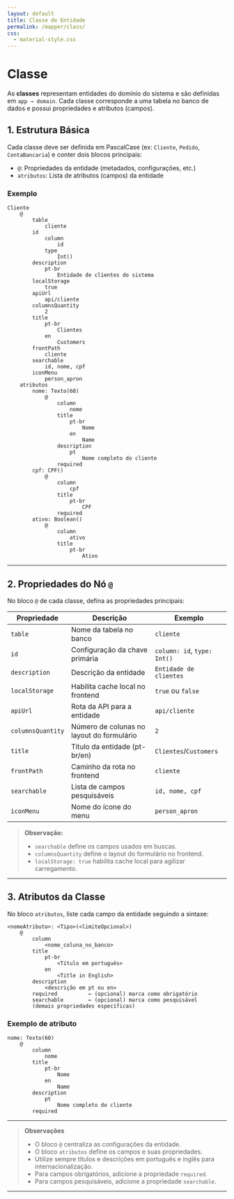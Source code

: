 ```yaml
---
layout: default
title: Classe de Entidade
permalink: /mapper/class/
css:
  - material-style.css
---
```


# Classe

As **classes** representam entidades do domínio do sistema e são definidas em `app → domain`. Cada classe corresponde a uma tabela no banco de dados e possui propriedades e atributos (campos).

## 1. Estrutura Básica

Cada classe deve ser definida em PascalCase (ex: `Cliente`, `Pedido`, `ContaBancaria`) e conter dois blocos principais:

- `@`: Propriedades da entidade (metadados, configurações, etc.)
- `atributos`: Lista de atributos (campos) da entidade

### Exemplo

```
Cliente
    @
        table
            cliente
        id
            column
                id
            type
                Int()
        description
            pt-br
                Entidade de clientes do sistema
        localStorage
            true
        apiUrl
            api/cliente
        columnsQuantity
            2
        title
            pt-br
                Clientes
            en
                Customers
        frontPath
            cliente
        searchable
            id, nome, cpf
        iconMenu
            person_apron
    atributos
        nome: Texto(60)
            @
                column
                    nome
                title
                    pt-br
                        Nome
                    en
                        Name
                description
                    pt
                        Nome completo do cliente
                required
        cpf: CPF()
            @
                column
                    cpf
                title
                    pt-br
                        CPF
                required
        ativo: Boolean()
            @
                column
                    ativo
                title
                    pt-br
                        Ativo
```

---

## 2. Propriedades do Nó `@`

No bloco `@` de cada classe, defina as propriedades principais:

| Propriedade       | Descrição                                 | Exemplo                     |
| ----------------- | ----------------------------------------- | --------------------------- |
| `table`           | Nome da tabela no banco                   | `cliente`                   |
| `id`              | Configuração da chave primária            | `column: id`, `type: Int()` |
| `description`     | Descrição da entidade                     | `Entidade de clientes`      |
| `localStorage`    | Habilita cache local no frontend          | `true` ou `false`           |
| `apiUrl`          | Rota da API para a entidade               | `api/cliente`               |
| `columnsQuantity` | Número de colunas no layout do formulário | `2`                         |
| `title`           | Título da entidade (pt-br/en)             | `Clientes`/`Customers`      |
| `frontPath`       | Caminho da rota no frontend               | `cliente`                   |
| `searchable`      | Lista de campos pesquisáveis              | `id, nome, cpf`             |
| `iconMenu`        | Nome do ícone do menu                     | `person_apron`              |

> **Observação:**
>
> - `searchable` define os campos usados em buscas.
> - `columnsQuantity` define o layout do formulário no frontend.
> - `localStorage: true` habilita cache local para agilizar carregamento.

---

## 3. Atributos da Classe

No bloco `atributos`, liste cada campo da entidade seguindo a sintaxe:

```
<nomeAtributo>: <Tipo>(<limiteOpcional>)
    @
        column
            <nome_coluna_no_banco>
        title
            pt-br
                <Título em português>
            en
                <Title in English>
        description
            <descrição em pt ou en>
        required          ← (opcional) marca como obrigatório
        searchable        ← (opcional) marca como pesquisável
        (demais propriedades específicas)
```

### Exemplo de atributo

```
nome: Texto(60)
    @
        column
            nome
        title
            pt-br
                Nome
            en
                Name
        description
            pt
                Nome completo do cliente
        required
```

---

> **Observações**
>
> - O bloco `@` centraliza as configurações da entidade.
> - O bloco `atributos` define os campos e suas propriedades.
> - Utilize sempre títulos e descrições em português e inglês para internacionalização.
> - Para campos obrigatórios, adicione a propriedade `required`.
> - Para campos pesquisáveis, adicione a propriedade `searchable`.

---
